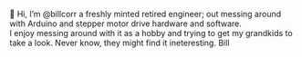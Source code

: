 👋 Hi, I’m @billcorr a freshly minted retired engineer; out messing around with Arduino and stepper motor drive hardware and software.  
I enjoy messing around with it as a hobby and trying to get my grandkids to take a look.  Never know, they might find it ineteresting.
Bill 


